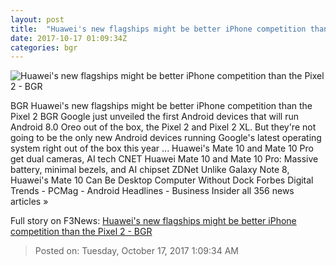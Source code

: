```yaml
---
layout: post
title:  "Huawei's new flagships might be better iPhone competition than the Pixel 2 - BGR"
date: 2017-10-17 01:09:34Z
categories: bgr
---
```


![Huawei's new flagships might be better iPhone competition than the Pixel 2 - BGR](https://boygeniusreport.files.wordpress.com/2017/10/huawei-mate-10-pro.jpg?quality=98&strip=all)

BGR Huawei's new flagships might be better iPhone competition than the Pixel 2 BGR Google just unveiled the first Android devices that will run Android 8.0 Oreo out of the box, the Pixel 2 and Pixel 2 XL. But they're not going to be the only new Android devices running Google's latest operating system right out of the box this year ... Huawei's Mate 10 and Mate 10 Pro get dual cameras, AI tech CNET Huawei Mate 10 and Mate 10 Pro: Massive battery, minimal bezels, and AI chipset ZDNet Unlike Galaxy Note 8, Huawei's Mate 10 Can Be Desktop Computer Without Dock Forbes Digital Trends - PCMag - Android Headlines - Business Insider all 356 news articles »


Full story on F3News: [Huawei's new flagships might be better iPhone competition than the Pixel 2 - BGR](http://www.f3nws.com/n/FcvSE)

> Posted on: Tuesday, October 17, 2017 1:09:34 AM
